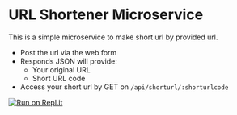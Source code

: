 # URL Shortener Microservice

This is a simple microservice to make short url by provided url.

- Post the url via the web form
- Responds JSON will provide:
  - Your original URL
  - Short URL code
- Access your short url by GET on `/api/shorturl/:shorturlcode`

[![Run on Repl.it](https://repl.it/badge/github/freeCodeCamp/boilerplate-npm)](https://b-end-fcc-url-shorten.ricky-kiva.repl.co/api/shorturl)
